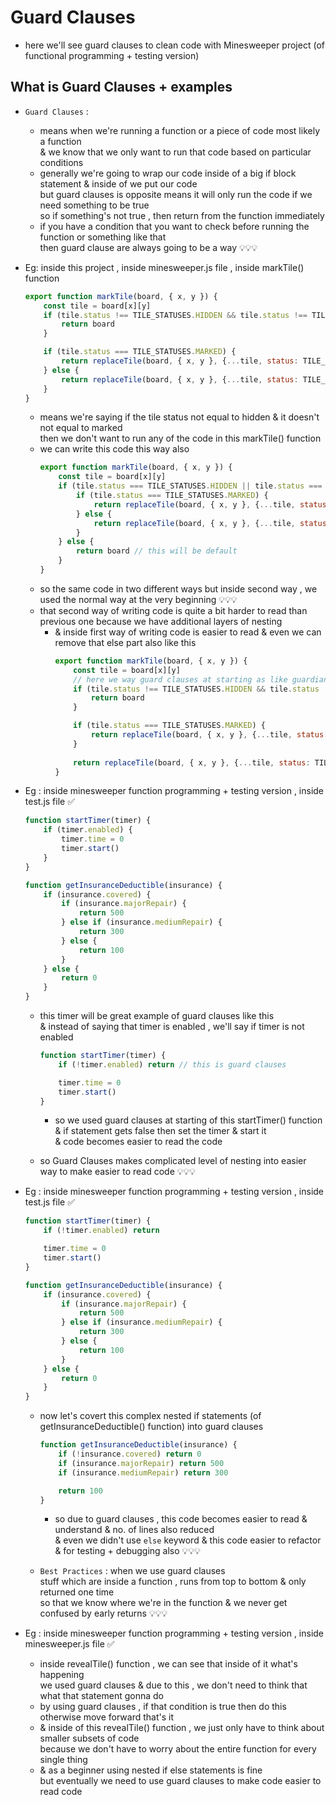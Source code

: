 # Guard Clauses

- here we'll see guard clauses to clean code with Minesweeper project (of functional programming + testing version)

## What is Guard Clauses + examples 

- `Guard Clauses` : 
    - means when we're running a function or a piece of code most likely a function <br>
        & we know that we only want to run that code based on particular conditions 
    - generally we're going to wrap our code inside of a big if block statement & inside of we put our code <br> 
        but guard clauses is opposite means it will only run the code if we need something to be true <br>
        so if something's not true , then return from the function immediately 
    - if you have a condition that you want to check before running the function or something like that <br>
        then guard clause are always going to be a way 💡💡💡

- Eg: inside this project , inside minesweeper.js file , inside markTile() function
    ```js
    export function markTile(board, { x, y }) {
        const tile = board[x][y]
        if (tile.status !== TILE_STATUSES.HIDDEN && tile.status !== TILE_STATUSES.MARKED) {
            return board
        }

        if (tile.status === TILE_STATUSES.MARKED) {
            return replaceTile(board, { x, y }, {...tile, status: TILE_STATUSES.HIDDEN }) 
        } else {
            return replaceTile(board, { x, y }, {...tile, status: TILE_STATUSES.MARKED }) 
        }
    }
    ```
    - means we're saying if the tile status not equal to hidden & it doesn't not equal to marked <br> 
        then we don't want to run any of the code in this markTile() function
    - we can write this code this way also
        ```js
        export function markTile(board, { x, y }) {
            const tile = board[x][y]
            if (tile.status === TILE_STATUSES.HIDDEN || tile.status === TILE_STATUSES.MARKED) {
                if (tile.status === TILE_STATUSES.MARKED) {
                    return replaceTile(board, { x, y }, {...tile, status: TILE_STATUSES.HIDDEN }) 
                } else {
                    return replaceTile(board, { x, y }, {...tile, status: TILE_STATUSES.MARKED }) 
                }
            } else {
                return board // this will be default
            }
        }
        ```
    - so the same code in two different ways but inside second way , we used the normal way at the very beginning 💡💡💡 <br>
    - that second way of writing code is quite a bit harder to read than previous one because we have additional layers of nesting <br>
        - & inside first way of writing code is easier to read & even we can remove that else part also like this 
            ```js
            export function markTile(board, { x, y }) {
                const tile = board[x][y]
                // here we way guard clauses at starting as like guardian our this function
                if (tile.status !== TILE_STATUSES.HIDDEN && tile.status !== TILE_STATUSES.MARKED) {
                    return board
                }

                if (tile.status === TILE_STATUSES.MARKED) {
                    return replaceTile(board, { x, y }, {...tile, status: TILE_STATUSES.HIDDEN }) 
                }
                
                return replaceTile(board, { x, y }, {...tile, status: TILE_STATUSES.MARKED }) 
            }
            ```

- Eg : inside minesweeper function programming + testing version , inside test.js file ✅
    ```js
    function startTimer(timer) {
        if (timer.enabled) {
            timer.time = 0 
            timer.start()
        }
    }

    function getInsuranceDeductible(insurance) {
        if (insurance.covered) {
            if (insurance.majorRepair) {
                return 500 
            } else if (insurance.mediumRepair) {
                return 300
            } else {
                return 100
            }
        } else {
            return 0
        }
    }
    ```
    - this timer will be great example of guard clauses like this <br>
        & instead of saying that timer is enabled , we'll say if timer is not enabled
        ```js
        function startTimer(timer) {
            if (!timer.enabled) return // this is guard clauses

            timer.time = 0 
            timer.start()
        }
        ```
        - so we used guard clauses at starting of this startTimer() function & if statement gets false then set the timer & start it <br>
            & code becomes easier to read the code 

    - so Guard Clauses makes complicated level of nesting into easier way to make easier to read code 💡💡💡 

- Eg : inside minesweeper function programming + testing version , inside test.js file ✅
    ```js
    function startTimer(timer) {
        if (!timer.enabled) return 

        timer.time = 0 
        timer.start()
    }

    function getInsuranceDeductible(insurance) {
        if (insurance.covered) {
            if (insurance.majorRepair) {
                return 500 
            } else if (insurance.mediumRepair) {
                return 300
            } else {
                return 100
            }
        } else {
            return 0
        }
    }
    ```
    - now let's covert this complex nested if statements (of getInsuranceDeductible() function) into guard clauses
        ```js
        function getInsuranceDeductible(insurance) {
            if (!insurance.covered) return 0
            if (insurance.majorRepair) return 500
            if (insurance.mediumRepair) return 300

            return 100
        }
        ```
        - so due to guard clauses , this code becomes easier to read & understand & no. of lines also reduced <br>
            & even we didn't use `else` keyword & this code easier to refactor & for testing + debugging also 💡💡💡

    - `Best Practices` : when we use guard clauses <br>
        stuff which are inside a function , runs from top to bottom & only returned one time <br>
        so that we know where we're in the function & we never get confused by early returns 💡💡💡

- Eg : inside minesweeper function programming + testing version , inside minesweeper.js file ✅ 
    - inside revealTile() function , we can see that inside of it what's happening <br>
        we used guard clauses & due to this , we don't need to think that what that statement gonna do <br>
    - by using guard clauses , if that condition is true then do this otherwise move forward that's it 
    - & inside of this revealTile() function , we just only have to think about smaller subsets of code <br>
        because we don't have to worry about the entire function for every single thing 
    - & as a beginner using nested if else statements is fine <br>
        but eventually we need to use guard clauses to make code easier to read code <br> 
